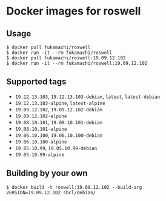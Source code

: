 # Docker images for roswell

## Usage

```
$ docker pull fukamachi/roswell
$ docker run -it --rm fukamachi/roswell
$ docker pull fukamachi/roswell:19.09.12.102
$ docker run -it --rm fukamachi/roswell:19.09.12.102
```

## Supported tags

- `19.12.13.103`, `19.12.13.103-debian`, `latest`, `latest-debian`
- `19.12.13.103-alpine`, `latest-alpine`
- `19.09.12.102`, `19.09.12.102-debian`
- `19.09.12.102-alpine`
- `19.08.10.101`, `19.08.10.101-debian`
- `19.08.10.101-alpine`
- `19.06.10.100`, `19.06.10.100-debian`
- `19.06.10.100-alpine`
- `19.05.10.99`, `19.05.10.99-debian`
- `19.05.10.99-alpine`

## Building by your own

```
$ docker build -t roswell:19.09.12.102 --build-arg VERSION=19.09.12.102 sbcl/debian/
```

